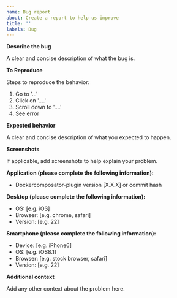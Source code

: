 ```yaml
---
name: Bug report
about: Create a report to help us improve
title: ''
labels: Bug
---
```


**Describe the bug**

A clear and concise description of what the bug is.

**To Reproduce**

Steps to reproduce the behavior:
1. Go to '...'
2. Click on '....'
3. Scroll down to '....'
4. See error

**Expected behavior**

A clear and concise description of what you expected to happen.

**Screenshots**

If applicable, add screenshots to help explain your problem.

**Application (please complete the following information):**

- Dockercomposator-plugin version [X.X.X] or commit hash

**Desktop (please complete the following information):**

- OS: [e.g. iOS]
- Browser: [e.g. chrome, safari]
- Version: [e.g. 22]

**Smartphone (please complete the following information):**

- Device: [e.g. iPhone6]
- OS: [e.g. iOS8.1]
- Browser: [e.g. stock browser, safari]
- Version: [e.g. 22]

**Additional context**

Add any other context about the problem here.
